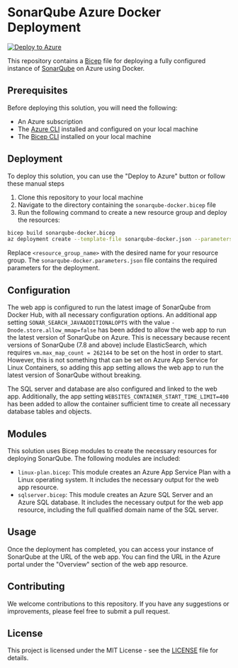 # SonarQube Azure Docker Deployment

[![Deploy to Azure](https://aka.ms/deploytoazurebutton)](https://portal.azure.com/#create/Microsoft.Template/uri/https%3A%2F%2Fraw.githubusercontent.com%2Fmhdbouk%2Fazure-sonarqube%2Fmain%2Fdeployment%2Fsonarqube-docker.json)


This repository contains a [Bicep](https://github.com/Azure/bicep) file for deploying a fully configured instance of [SonarQube](https://www.sonarqube.org/) on Azure using Docker.

## Prerequisites

Before deploying this solution, you will need the following:

- An Azure subscription
- The [Azure CLI](https://docs.microsoft.com/en-us/cli/azure/install-azure-cli?view=azure-cli-latest) installed and configured on your local machine
- The [Bicep CLI](https://github.com/Azure/bicep#installing) installed on your local machine

## Deployment

To deploy this solution, you can use the "Deploy to Azure" button or follow these manual steps

1. Clone this repository to your local machine
2. Navigate to the directory containing the `sonarqube-docker.bicep` file
3. Run the following command to create a new resource group and deploy the resources:

```bash
bicep build sonarqube-docker.bicep
az deployment create --template-file sonarqube-docker.json --parameters @sonarqube-docker.parameters.json --resource-group <resource_group_name>
```

Replace `<resource_group_name>` with the desired name for your resource group. The `sonarqube-docker.parameters.json` file contains the required parameters for the deployment.

## Configuration

The web app is configured to run the latest image of SonarQube from Docker Hub, with all necessary configuration options. An additional app setting `SONAR_SEARCH_JAVAADDITIONALOPTS` with the value `-Dnode.store.allow_mmap=false` has been added to allow the web app to run the latest version of SonarQube on Azure. This is necessary because recent versions of SonarQube (7.8 and above) include ElasticSearch, which requires `vm.max_map_count = 262144` to be set on the host in order to start. However, this is not something that can be set on Azure App Service for Linux Containers, so adding this app setting allows the web app to run the latest version of SonarQube without breaking.

The SQL server and database are also configured and linked to the web app. Additionally, the app setting `WEBSITES_CONTAINER_START_TIME_LIMIT=400` has been added to allow the container sufficient time to create all necessary database tables and objects.

## Modules

This solution uses Bicep modules to create the necessary resources for deploying SonarQube. The following modules are included:

- `linux-plan.bicep`: This module creates an Azure App Service Plan with a Linux operating system. It includes the necessary output for the web app resource.
- `sqlserver.bicep`: This module creates an Azure SQL Server and an Azure SQL database. It includes the necessary output for the web app resource, including the full qualified domain name of the SQL server.

## Usage

Once the deployment has completed, you can access your instance of SonarQube at the URL of the web app. You can find the URL in the Azure portal under the "Overview" section of the web app resource.

## Contributing

We welcome contributions to this repository. If you have any suggestions or improvements, please feel free to submit a pull request.

## License

This project is licensed under the MIT License - see the [LICENSE](LICENSE) file for details.
